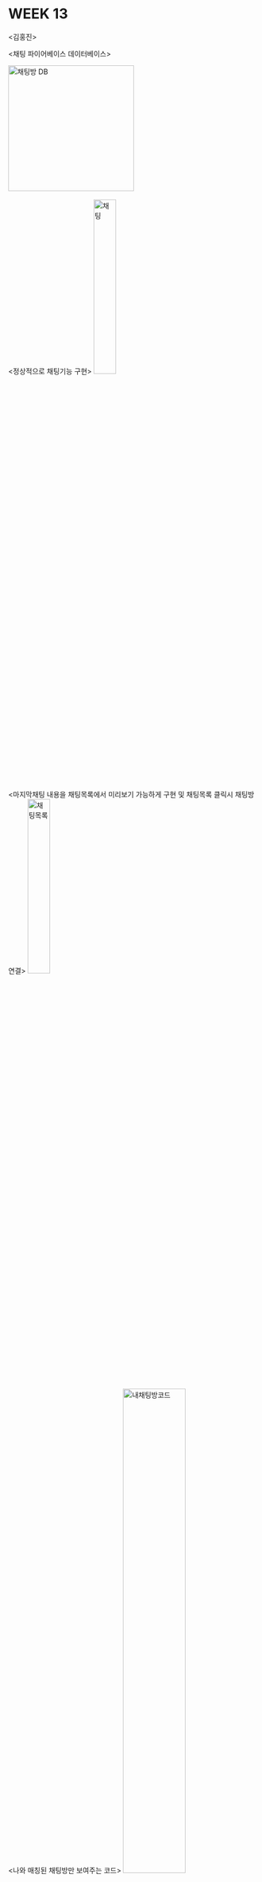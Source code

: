 # WEEK 13

<김홍진>


<채팅 파이어베이스 데이터베이스>

<img width="253" alt="채팅방 DB" src="https://user-images.githubusercontent.com/29851704/120211385-da9ddc80-c26b-11eb-9f53-da56487c96a7.PNG">
<br/><br/>
<정상적으로 채팅기능 구현>

<img width="30%" height = "30%" alt="채팅" src="https://user-images.githubusercontent.com/29851704/120210948-551a2c80-c26b-11eb-81ed-5aab03bdb510.jpg">
<br/><br/>
<마지막채팅 내용을 채팅목록에서 미리보기 가능하게 구현 및 채팅목록 클릭시 채팅방 연결>

<img width="30%" height = "30%" alt="채팅목록" src="https://user-images.githubusercontent.com/29851704/120210935-50557880-c26b-11eb-975f-9df73185ceac.jpg">
<br/><br/>
<나와 매칭된 채팅방만 보여주는 코드>

<img width="50%" alt="내채팅방코드" src="https://user-images.githubusercontent.com/29851704/120211260-ae825b80-c26b-11eb-8db5-f0191666c9e6.PNG">

<매칭취소 코드>

<img width="410" alt="캡처" src="https://user-images.githubusercontent.com/29851704/120212665-39b02100-c26d-11eb-832b-c48dbe91456b.PNG">
